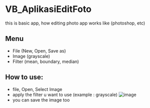 # VB_AplikasiEditFoto
this is basic app, how editing photo app works like (photoshop, etc)

## Menu
- File (New, Open, Save as)
- Image (grayscale)
- Filter (mean, boundary, median)

## How to use:
- file, Open, Select Image
- apply the filter u want to use (example : grayscale)
  ![image](https://github.com/bluelaned/VS_AplikasiEditFoto/assets/43365136/cb067e83-c02f-4d8c-acd2-8b48ce0f8285)
- you can save the image too
